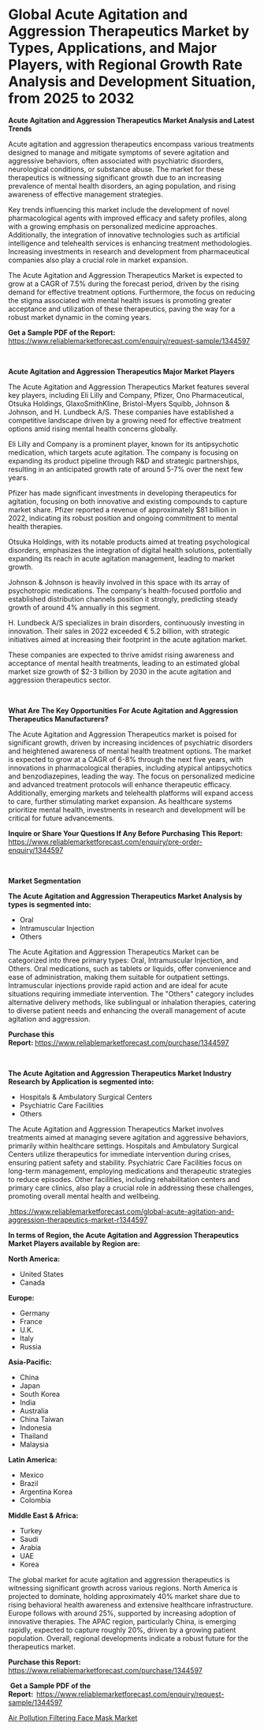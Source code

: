 <p><h1>Global Acute Agitation and Aggression Therapeutics Market by Types, Applications, and Major Players, with Regional Growth Rate Analysis and Development Situation, from 2025 to 2032</h1></p><p><strong>Acute Agitation and Aggression Therapeutics Market Analysis and Latest Trends</strong></p>
<p><p>Acute agitation and aggression therapeutics encompass various treatments designed to manage and mitigate symptoms of severe agitation and aggressive behaviors, often associated with psychiatric disorders, neurological conditions, or substance abuse. The market for these therapeutics is witnessing significant growth due to an increasing prevalence of mental health disorders, an aging population, and rising awareness of effective management strategies.</p><p>Key trends influencing this market include the development of novel pharmacological agents with improved efficacy and safety profiles, along with a growing emphasis on personalized medicine approaches. Additionally, the integration of innovative technologies such as artificial intelligence and telehealth services is enhancing treatment methodologies. Increasing investments in research and development from pharmaceutical companies also play a crucial role in market expansion.</p><p>The Acute Agitation and Aggression Therapeutics Market is expected to grow at a CAGR of 7.5% during the forecast period, driven by the rising demand for effective treatment options. Furthermore, the focus on reducing the stigma associated with mental health issues is promoting greater acceptance and utilization of these therapeutics, paving the way for a robust market dynamic in the coming years.</p></p>
<p><strong>Get a Sample PDF of the Report:&nbsp;</strong> <a href="https://www.reliablemarketforecast.com/enquiry/request-sample/1344597?utm_campaign=2235&utm_medium=2&utm_source=Github&utm_content=ia&utm_term=24032025&utm_id=acute-agitation-and-aggression-therapeutics">https://www.reliablemarketforecast.com/enquiry/request-sample/1344597</a></p>
<p>&nbsp;</p>
<p><strong>Acute Agitation and Aggression Therapeutics Major Market Players</strong></p>
<p><p>The Acute Agitation and Aggression Therapeutics Market features several key players, including Eli Lilly and Company, Pfizer, Ono Pharmaceutical, Otsuka Holdings, GlaxoSmithKline, Bristol-Myers Squibb, Johnson & Johnson, and H. Lundbeck A/S. These companies have established a competitive landscape driven by a growing need for effective treatment options amid rising mental health concerns globally.</p><p>Eli Lilly and Company is a prominent player, known for its antipsychotic medication, which targets acute agitation. The company is focusing on expanding its product pipeline through R&D and strategic partnerships, resulting in an anticipated growth rate of around 5-7% over the next few years. </p><p>Pfizer has made significant investments in developing therapeutics for agitation, focusing on both innovative and existing compounds to capture market share. Pfizer reported a revenue of approximately $81 billion in 2022, indicating its robust position and ongoing commitment to mental health therapies.</p><p>Otsuka Holdings, with its notable products aimed at treating psychological disorders, emphasizes the integration of digital health solutions, potentially expanding its reach in acute agitation management, leading to market growth. </p><p>Johnson & Johnson is heavily involved in this space with its array of psychotropic medications. The company's health-focused portfolio and established distribution channels position it strongly, predicting steady growth of around 4% annually in this segment.</p><p>H. Lundbeck A/S specializes in brain disorders, continuously investing in innovation. Their sales in 2022 exceeded € 5.2 billion, with strategic initiatives aimed at increasing their footprint in the acute agitation market. </p><p>These companies are expected to thrive amidst rising awareness and acceptance of mental health treatments, leading to an estimated global market size growth of $2-3 billion by 2030 in the acute agitation and aggression therapeutics sector.</p></p>
<p>&nbsp;</p>
<p><strong>What Are The Key Opportunities For Acute Agitation and Aggression Therapeutics Manufacturers?</strong></p>
<p><p>The Acute Agitation and Aggression Therapeutics market is poised for significant growth, driven by increasing incidences of psychiatric disorders and heightened awareness of mental health treatment options. The market is expected to grow at a CAGR of 6-8% through the next five years, with innovations in pharmacological therapies, including atypical antipsychotics and benzodiazepines, leading the way. The focus on personalized medicine and advanced treatment protocols will enhance therapeutic efficacy. Additionally, emerging markets and telehealth platforms will expand access to care, further stimulating market expansion. As healthcare systems prioritize mental health, investments in research and development will be critical for future advancements.</p></p>
<p><strong>Inquire or Share Your Questions If Any Before Purchasing This Report:</strong> <a href="https://www.reliablemarketforecast.com/enquiry/pre-order-enquiry/1344597?utm_campaign=2235&utm_medium=2&utm_source=Github&utm_content=ia&utm_term=24032025&utm_id=acute-agitation-and-aggression-therapeutics">https://www.reliablemarketforecast.com/enquiry/pre-order-enquiry/1344597</a></p>
<p>&nbsp;</p>
<p><strong>Market Segmentation</strong></p>
<p><strong>The Acute Agitation and Aggression Therapeutics Market Analysis by types is segmented into:</strong></p>
<p><ul><li>Oral</li><li>Intramuscular Injection</li><li>Others</li></ul></p>
<p><p>The Acute Agitation and Aggression Therapeutics Market can be categorized into three primary types: Oral, Intramuscular Injection, and Others. Oral medications, such as tablets or liquids, offer convenience and ease of administration, making them suitable for outpatient settings. Intramuscular injections provide rapid action and are ideal for acute situations requiring immediate intervention. The "Others" category includes alternative delivery methods, like sublingual or inhalation therapies, catering to diverse patient needs and enhancing the overall management of acute agitation and aggression.</p></p>
<p><strong>Purchase this Report:&nbsp;</strong><a href="https://www.reliablemarketforecast.com/purchase/1344597?utm_campaign=2235&utm_medium=2&utm_source=Github&utm_content=ia&utm_term=24032025&utm_id=acute-agitation-and-aggression-therapeutics">https://www.reliablemarketforecast.com/purchase/1344597</a></p>
<p>&nbsp;</p>
<p><strong>The Acute Agitation and Aggression Therapeutics Market Industry Research by Application is segmented into:</strong></p>
<p><ul><li>Hospitals & Ambulatory Surgical Centers</li><li>Psychiatric Care Facilities</li><li>Others</li></ul></p>
<p><p>The Acute Agitation and Aggression Therapeutics Market involves treatments aimed at managing severe agitation and aggressive behaviors, primarily within healthcare settings. Hospitals and Ambulatory Surgical Centers utilize therapeutics for immediate intervention during crises, ensuring patient safety and stability. Psychiatric Care Facilities focus on long-term management, employing medications and therapeutic strategies to reduce episodes. Other facilities, including rehabilitation centers and primary care clinics, also play a crucial role in addressing these challenges, promoting overall mental health and wellbeing.</p></p>
<p><a href="https://www.reliablemarketforecast.com/global-acute-agitation-and-aggression-therapeutics-market-r1344597?utm_campaign=2235&utm_medium=2&utm_source=Github&utm_content=ia&utm_term=24032025&utm_id=acute-agitation-and-aggression-therapeutics">&nbsp;https://www.reliablemarketforecast.com/global-acute-agitation-and-aggression-therapeutics-market-r1344597</a></p>
<p><strong>In terms of Region, the Acute Agitation and Aggression Therapeutics Market Players available by Region are:</strong></p>
<p>
    <p> <strong> North America: </strong>
        <ul>
            <li>United States</li>
            <li>Canada</li>
        </ul>
        </p> 
    <p> <strong> Europe: </strong>
        <ul>
            <li>Germany</li>
            <li>France</li>
            <li>U.K.</li>
            <li>Italy</li>
            <li>Russia</li>
        </ul>
        </p> 
    <p> <strong> Asia-Pacific: </strong>
        <ul>
            <li>China</li>
            <li>Japan</li>
            <li>South Korea</li>
            <li>India</li>
            <li>Australia</li>
            <li>China Taiwan</li>
            <li>Indonesia</li>
            <li>Thailand</li>
            <li>Malaysia</li>
        </ul>
        </p> 
    <p> <strong> Latin America: </strong>
        <ul>
            <li>Mexico</li>
            <li>Brazil</li>
            <li>Argentina Korea</li>
            <li>Colombia</li>
        </ul>
        </p> 
    <p> <strong> Middle East & Africa: </strong>
        <ul>
            <li>Turkey</li>
            <li>Saudi</li>
            <li>Arabia</li>
            <li>UAE</li>
            <li>Korea</li>
        </ul>
    </p>
    </p>
<p><p>The global market for acute agitation and aggression therapeutics is witnessing significant growth across various regions. North America is projected to dominate, holding approximately 40% market share due to rising behavioral health awareness and extensive healthcare infrastructure. Europe follows with around 25%, supported by increasing adoption of innovative therapies. The APAC region, particularly China, is emerging rapidly, expected to capture roughly 20%, driven by a growing patient population. Overall, regional developments indicate a robust future for the therapeutics market.</p></p>
<p><strong>Purchase this Report: </strong><a href="https://www.reliablemarketforecast.com/purchase/1344597?utm_campaign=2235&utm_medium=2&utm_source=Github&utm_content=ia&utm_term=24032025&utm_id=acute-agitation-and-aggression-therapeutics">https://www.reliablemarketforecast.com/purchase/1344597</a></p>
<p>&nbsp;<strong>Get a Sample PDF of the Report:&nbsp;&nbsp;</strong><a href="https://www.reliablemarketforecast.com/enquiry/request-sample/1344597?utm_campaign=2235&utm_medium=2&utm_source=Github&utm_content=ia&utm_term=24032025&utm_id=acute-agitation-and-aggression-therapeutics">https://www.reliablemarketforecast.com/enquiry/request-sample/1344597</a></p>
<p><strong></strong></p>
<p><p><a href="https://github.com/gullattedenna/Market-Research-Report-List-1/blob/main/air-pollution-filtering-face-mask-market.md?utm_campaign=2235&utm_medium=2&utm_source=Github&utm_content=ia&utm_term=24032025&utm_id=acute-agitation-and-aggression-therapeutics">Air Pollution Filtering Face Mask Market</a></p></p>